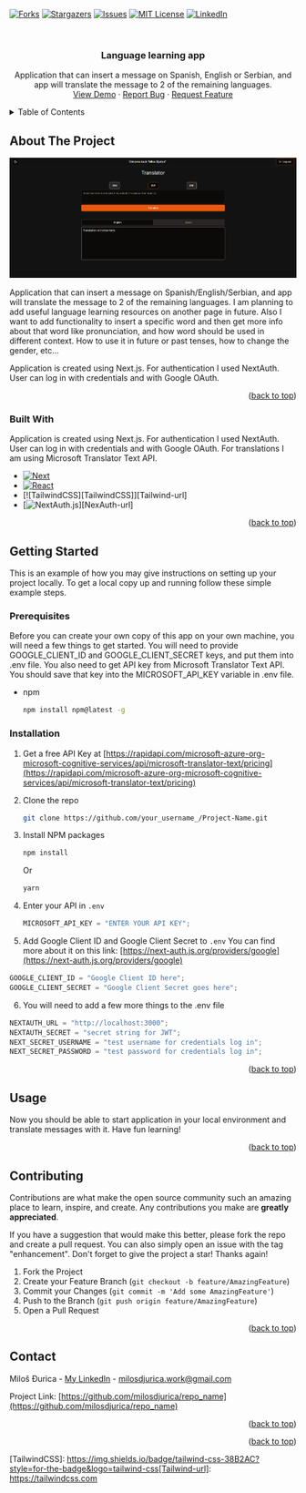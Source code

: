 <a name="readme-top"></a>

[![Forks][forks-shield]][forks-url]
[![Stargazers][stars-shield]][stars-url]
[![Issues][issues-shield]][issues-url]
[![MIT License][license-shield]][license-url]
[![LinkedIn][linkedin-shield]][linkedin-url]

<!-- PROJECT LOGO -->
<br />
<div align="center">
 
  <h3 align="center">Language learning app</h3>

  <p align="center">
    Application that can insert a message on Spanish, English or Serbian, and app will translate the message to 2 of the remaining languages.
    <br />
    <a href="https://language-learning-app-milosdjurica.vercel.app/">View Demo</a>
    ·
    <a href="https://github.com/milosdjurica/language-learning-app/issues">Report Bug</a>
    ·
    <a href="https://github.com/milosdjurica/language-learning-app/issues">Request Feature</a>
  </p>
</div>

<!-- TABLE OF CONTENTS -->
<details>
  <summary>Table of Contents</summary>
  <ol>
    <li>
      <a href="#about-the-project">About The Project</a>
      <ul>
        <li><a href="#built-with">Built With</a></li>
      </ul>
    </li>
    <li>
      <a href="#getting-started">Getting Started</a>
      <ul>
        <li><a href="#prerequisites">Prerequisites</a></li>
        <li><a href="#installation">Installation</a></li>
      </ul>
    </li>
    <li><a href="#usage">Usage</a></li>
    <li><a href="#roadmap">Roadmap</a></li>
    <li><a href="#contributing">Contributing</a></li>
    <li><a href="#license">License</a></li>
    <li><a href="#contact">Contact</a></li>
    <li><a href="#acknowledgments">Acknowledgments</a></li>
  </ol>
</details>

<!-- ABOUT THE PROJECT -->

## About The Project

[![Language learning app][product-screenshot]](https://language-learning-app-milosdjurica.vercel.app/)

Application that can insert a message on Spanish/English/Serbian, and app will translate the message to 2 of the remaining languages. I am planning to add useful language learning resources on another page in future. Also I want to add functionality to insert a specific word and then get more info about that word like pronunciation, and how word should be used in different context. How to use it in future or past tenses, how to change the gender, etc...

Application is created using Next.js. For authentication I used NextAuth. User can log in with credentials and with Google OAuth.

<p align="right">(<a href="#readme-top">back to top</a>)</p>

### Built With

Application is created using Next.js. For authentication I used NextAuth. User can log in with credentials and with Google OAuth. For translations I am using Microsoft Translator Text API.

- [![Next][Next.js]][Next-url]
- [![React][React.js]][React-url]
- [![TailwindCSS][TailwindCSS]][Tailwind-url]
- [![NextAuth.js][NextAuth.js]][NexAuth-url]
<p align="right">(<a href="#readme-top">back to top</a>)</p>

<!-- GETTING STARTED -->

## Getting Started

This is an example of how you may give instructions on setting up your project locally.
To get a local copy up and running follow these simple example steps.

### Prerequisites

Before you can create your own copy of this app on your own machine, you will need a few things to get started.
You will need to provide GOOGLE_CLIENT_ID and GOOGLE_CLIENT_SECRET keys, and put them into .env file.
You also need to get API key from Microsoft Translator Text API. You should save that key into the MICROSOFT_API_KEY variable in .env file.

- npm
  ```sh
  npm install npm@latest -g
  ```

### Installation

1. Get a free API Key at [https://rapidapi.com/microsoft-azure-org-microsoft-cognitive-services/api/microsoft-translator-text/pricing](https://rapidapi.com/microsoft-azure-org-microsoft-cognitive-services/api/microsoft-translator-text/pricing)
2. Clone the repo
   ```sh
   git clone https://github.com/your_username_/Project-Name.git
   ```
3. Install NPM packages

   ```sh
   npm install
   ```

   Or

   ```sh
   yarn
   ```

4. Enter your API in `.env`
   ```js
   MICROSOFT_API_KEY = "ENTER YOUR API KEY";
   ```
5. Add Google Client ID and Google Client Secret to `.env`
   You can find more about it on this link: [https://next-auth.js.org/providers/google](https://next-auth.js.org/providers/google)

```js
GOOGLE_CLIENT_ID = "Google Client ID here";
GOOGLE_CLIENT_SECRET = "Google Client Secret goes here";
```

6. You will need to add a few more things to the .env file

```js
NEXTAUTH_URL = "http://localhost:3000";
NEXTAUTH_SECRET = "secret string for JWT";
NEXT_SECRET_USERNAME = "test username for credentials log in";
NEXT_SECRET_PASSWORD = "test password for credentials log in";
```

<p align="right">(<a href="#readme-top">back to top</a>)</p>

<!-- USAGE EXAMPLES -->

## Usage

Now you should be able to start application in your local environment and translate messages with it. Have fun learning!

<p align="right">(<a href="#readme-top">back to top</a>)</p>

<!-- ROADMAP -->

<!-- ## Roadmap

- [x] Add Changelog
- [x] Add back to top links
- [ ] Add Additional Templates w/ Examples
- [ ] Add "components" document to easily copy & paste sections of the readme
- [ ] Multi-language Support
  - [ ] Chinese
  - [ ] Spanish

See the [open issues](https://github.com/milosdjurica/language-learning-app/issues) for a full list of proposed features (and known issues).

<p align="right">(<a href="#readme-top">back to top</a>)</p> -->

<!-- CONTRIBUTING -->

## Contributing

Contributions are what make the open source community such an amazing place to learn, inspire, and create. Any contributions you make are **greatly appreciated**.

If you have a suggestion that would make this better, please fork the repo and create a pull request. You can also simply open an issue with the tag "enhancement".
Don't forget to give the project a star! Thanks again!

1. Fork the Project
2. Create your Feature Branch (`git checkout -b feature/AmazingFeature`)
3. Commit your Changes (`git commit -m 'Add some AmazingFeature'`)
4. Push to the Branch (`git push origin feature/AmazingFeature`)
5. Open a Pull Request

<p align="right">(<a href="#readme-top">back to top</a>)</p>

<!-- CONTACT -->

## Contact

Miloš Đurica - [My LinkedIn](https://www.linkedin.com/in/milosdjurica/) - milosdjurica.work@gmail.com

Project Link: [https://github.com/milosdjurica/repo_name](https://github.com/milosdjurica/repo_name)

<p align="right">(<a href="#readme-top">back to top</a>)</p>

<p align="right">(<a href="#readme-top">back to top</a>)</p>

<!-- MARKDOWN LINKS & IMAGES -->
<!-- https://www.markdownguide.org/basic-syntax/#reference-style-links -->

[contributors-shield]: https://img.shields.io/github/contributors/milosdjurica/language-learning-app.svg?style=for-the-badge
[contributors-url]: https://github.com/milosdjurica/language-learning-app/graphs/contributors
[forks-shield]: https://img.shields.io/github/forks/milosdjurica/language-learning-app.svg?style=for-the-badge
[forks-url]: https://github.com/milosdjurica/language-learning-app/network/members
[stars-shield]: https://img.shields.io/github/stars/milosdjurica/language-learning-app.svg?style=for-the-badge
[stars-url]: https://github.com/milosdjurica/language-learning-app/stargazers
[issues-shield]: https://img.shields.io/github/issues/milosdjurica/language-learning-app.svg?style=for-the-badge
[issues-url]: https://github.com/milosdjurica/language-learning-app/issues
[license-shield]: https://img.shields.io/github/license/milosdjurica/language-learning-app.svg?style=for-the-badge
[license-url]: https://github.com/milosdjurica/language-learning-app/blob/master/LICENSE.txt
[linkedin-shield]: https://img.shields.io/badge/-LinkedIn-black.svg?style=for-the-badge&logo=linkedin&colorB=555
[linkedin-url]: https://linkedin.com/in/milosdjurica
[product-screenshot]: public/assets/translator.png
[Next.js]: https://img.shields.io/badge/next.js-000000?style=for-the-badge&logo=nextdotjs&logoColor=white
[Next-url]: https://nextjs.org/
[React.js]: https://img.shields.io/badge/React-20232A?style=for-the-badge&logo=react&logoColor=61DAFB
[React-url]: https://reactjs.org/
[NextAuth.js]: https://img.shields.io/badge/nextauth.js-000000?style=for-the-badge&logo=next-dot-js
[NextAuth-url]: https://next-auth.js.org/

[TailwindCSS]: https://img.shields.io/badge/tailwind-css-38B2AC?style=for-the-badge&logo=tailwind-css[Tailwind-url]: https://tailwindcss.com
